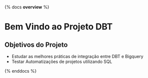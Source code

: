 {% docs __overview__ %}
# Bem Vindo ao Projeto DBT


## Objetivos do Projeto
- Estudar as melhores práticas de integração entre DBT e Bigquery
- Testar Automatizações de projetos utilizando SQL

{% enddocs %}

